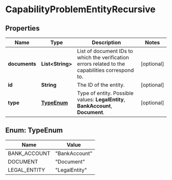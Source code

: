 

# CapabilityProblemEntityRecursive


## Properties

| Name | Type | Description | Notes |
|------------ | ------------- | ------------- | -------------|
|**documents** | **List&lt;String&gt;** | List of document IDs to which the verification errors related to the capabilities correspond to. |  [optional] |
|**id** | **String** | The ID of the entity. |  [optional] |
|**type** | [**TypeEnum**](#TypeEnum) | Type of entity.   Possible values: **LegalEntity**, **BankAccount**, **Document**. |  [optional] |



## Enum: TypeEnum

| Name | Value |
|---- | -----|
| BANK_ACCOUNT | &quot;BankAccount&quot; |
| DOCUMENT | &quot;Document&quot; |
| LEGAL_ENTITY | &quot;LegalEntity&quot; |



